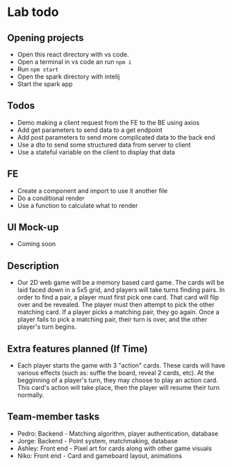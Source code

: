 # Lab todo

## Opening projects
- Open this react directory with vs code.
- Open a terminal in vs code an run `npm i`
- Run `npm start`
- Open the spark directory with intelij
- Start the spark app

## Todos
- Demo making a client request from the FE to the BE using axios
- Add get parameters to send data to a get endpoint
- Add post parameters to send more complicated data to the back end
- Use a dto to send some structured data from server to client
- Use a stateful variable on the client to display that data

## FE 
- Create a component and import to use it another file
- Do a conditional render
- Use a function to calculate what to render

## UI Mock-up
- Coming soon

## Description
- Our 2D web game will be a memory based card game. The cards will be laid faced down in a 5x5 grid, and players will take turns finding pairs. In order to find a pair, a player must first pick one card. That card will flip over and be revealed. The player must then attempt to pick the other matching card. If a player picks a matching pair, they go again. Once a player fails to pick a matching pair, their turn is over, and the other player's turn begins.

## Extra features planned (If Time)
- Each player starts the game with 3 "action" cards. These cards will have various effects (such as: suffle the board, reveal 2 cards, etc). At the begginning of a player's turn, they may choose to play an action card. This card's action will take place, then the player will resume their turn normally.

## Team-member tasks
- Pedro: Backend - Matching algorithm, player authentication, database
- Jorge: Backend - Point system, matchmaking, database
- Ashley: Front end - Pixel art for cards along with other game visuals
- Niko: Front end - Card and gameboard layout, animations
